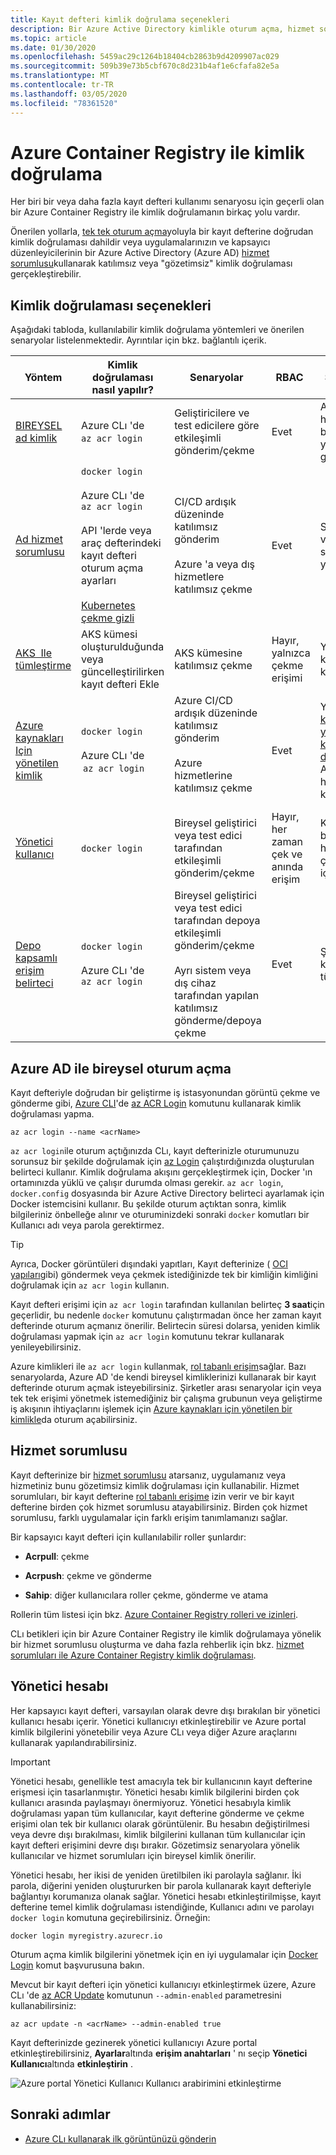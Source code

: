 ```yaml
---
title: Kayıt defteri kimlik doğrulama seçenekleri
description: Bir Azure Active Directory kimlikle oturum açma, hizmet sorumlularını kullanma ve isteğe bağlı yönetici kimlik bilgilerini kullanma dahil olmak üzere, özel bir Azure Kapsayıcı kayıt defteri için kimlik doğrulama seçenekleri.
ms.topic: article
ms.date: 01/30/2020
ms.openlocfilehash: 5459ac29c1264b18404cb2863b9d4209907ac029
ms.sourcegitcommit: 509b39e73b5cbf670c8d231b4af1e6cfafa82e5a
ms.translationtype: MT
ms.contentlocale: tr-TR
ms.lasthandoff: 03/05/2020
ms.locfileid: "78361520"
---
```

# <a name="authenticate-with-an-azure-container-registry"></a>Azure Container Registry ile kimlik doğrulama

Her biri bir veya daha fazla kayıt defteri kullanımı senaryosu için geçerli olan bir Azure Container Registry ile kimlik doğrulamanın birkaç yolu vardır.

Önerilen yollarla, [tek tek oturum açma](#individual-login-with-azure-ad)yoluyla bir kayıt defterine doğrudan kimlik doğrulaması dahildir veya uygulamalarınızın ve kapsayıcı düzenleyicilerinin bir Azure Active Directory (Azure AD) [hizmet sorumlusu](#service-principal)kullanarak katılımsız veya "gözetimsiz" kimlik doğrulaması gerçekleştirebilir.

## <a name="authentication-options"></a>Kimlik doğrulaması seçenekleri

Aşağıdaki tabloda, kullanılabilir kimlik doğrulama yöntemleri ve önerilen senaryolar listelenmektedir. Ayrıntılar için bkz. bağlantılı içerik.

| Yöntem                               | Kimlik doğrulaması nasıl yapılır?                                           | Senaryolar                                                            | RBAC                             | Sınırlamalar                                |
|---------------------------------------|-------------------------------------------------------|---------------------------------------------------------------------|----------------------------------|--------------------------------------------|
| [BIREYSEL ad kimlik](#individual-login-with-azure-ad)                | Azure CLı 'de `az acr login`                              | Geliştiricilere ve test edicilere göre etkileşimli gönderim/çekme                                    | Evet                              | AD belirtecinin her 3 saatte bir yenilenmesi gerekir     |
| [Ad hizmet sorumlusu](#service-principal)                  | `docker login`<br/><br/>Azure CLı 'de `az acr login`<br/><br/> API 'lerde veya araç defterindeki kayıt defteri oturum açma ayarları<br/><br/> [Kubernetes çekme gizli](container-registry-auth-kubernetes.md)                                           | CI/CD ardışık düzeninde katılımsız gönderim<br/><br/> Azure 'a veya dış hizmetlere katılımsız çekme  | Evet                              | SP parolasının varsayılan süre sonu 1 yıldır       |                                                           
| [AKS  Ile tümleştirme](../aks/cluster-container-registry-integration.md?toc=/azure/container-registry/toc.json&bc=/azure/container-registry/breadcrumb/toc.json)                   | AKS kümesi oluşturulduğunda veya güncelleştirilirken kayıt defteri Ekle  | AKS kümesine katılımsız çekme                                                  | Hayır, yalnızca çekme erişimi             | Yalnızca AKS kümesi ile kullanılabilir            |
| [Azure kaynakları Için yönetilen kimlik](container-registry-authentication-managed-identity.md)  | `docker login`<br/><br/>Azure CLı 'de  `az acr login`                                        | Azure CI/CD ardışık düzeninde katılımsız gönderim<br/><br/> Azure hizmetlerine katılımsız çekme<br/><br/>   | Evet                              | Yalnızca [Azure kaynakları için yönetilen kimlikleri destekleyen](../active-directory/managed-identities-azure-resources/services-support-managed-identities.md#azure-services-that-support-managed-identities-for-azure-resources) Azure hizmetlerinden kullanın              |
| [Yönetici kullanıcı](#admin-account)                            | `docker login`                                          | Bireysel geliştirici veya test edici tarafından etkileşimli gönderim/çekme                           | Hayır, her zaman çek ve anında erişim  | Kayıt defteri başına tek hesap, birden çok kullanıcı için önerilmez         |
| [Depo kapsamlı erişim belirteci](container-registry-repository-scoped-permissions.md)               | `docker login`<br/><br/>Azure CLı 'de `az acr login`   | Bireysel geliştirici veya test edici tarafından depoya etkileşimli gönderim/çekme<br/><br/> Ayrı sistem veya dış cihaz tarafından yapılan katılımsız gönderme/depoya çekme                  | Evet                              | Şu anda AD kimliğiyle tümleştirildi  |

## <a name="individual-login-with-azure-ad"></a>Azure AD ile bireysel oturum açma

Kayıt defteriyle doğrudan bir geliştirme iş istasyonundan görüntü çekme ve gönderme gibi, [Azure CLI](/cli/azure/install-azure-cli)'de [az ACR Login](/cli/azure/acr?view=azure-cli-latest#az-acr-login) komutunu kullanarak kimlik doğrulaması yapma.

```azurecli
az acr login --name <acrName>
```

`az acr login`ile oturum açtığınızda CLı, kayıt defterinizle oturumunuzu sorunsuz bir şekilde doğrulamak için [az Login](/cli/azure/reference-index#az-login) çalıştırdığınızda oluşturulan belirteci kullanır. Kimlik doğrulama akışını gerçekleştirmek için, Docker 'ın ortamınızda yüklü ve çalışır durumda olması gerekir. `az acr login`, `docker.config` dosyasında bir Azure Active Directory belirteci ayarlamak için Docker istemcisini kullanır. Bu şekilde oturum açtıktan sonra, kimlik bilgileriniz önbelleğe alınır ve oturuminizdeki sonraki `docker` komutları bir Kullanıcı adı veya parola gerektirmez.

> [!TIP]
> Ayrıca, Docker görüntüleri dışındaki yapıtları, Kayıt defterinize ( [OCI yapıları](container-registry-oci-artifacts.md)gibi) göndermek veya çekmek istediğinizde tek bir kimliğin kimliğini doğrulamak için `az acr login` kullanın.  


Kayıt defteri erişimi için `az acr login` tarafından kullanılan belirteç **3 saat**için geçerlidir, bu nedenle `docker` komutunu çalıştırmadan önce her zaman kayıt defterinde oturum açmanız önerilir. Belirtecin süresi dolarsa, yeniden kimlik doğrulaması yapmak için `az acr login` komutunu tekrar kullanarak yenileyebilirsiniz. 

Azure kimlikleri ile `az acr login` kullanmak, [rol tabanlı erişim](../role-based-access-control/role-assignments-portal.md)sağlar. Bazı senaryolarda, Azure AD 'de kendi bireysel kimliklerinizi kullanarak bir kayıt defterinde oturum açmak isteyebilirsiniz. Şirketler arası senaryolar için veya tek tek erişimi yönetmek istemediğiniz bir çalışma grubunun veya geliştirme iş akışının ihtiyaçlarını işlemek için [Azure kaynakları için yönetilen bir kimlikle](container-registry-authentication-managed-identity.md)da oturum açabilirsiniz.

## <a name="service-principal"></a>Hizmet sorumlusu

Kayıt defterinize bir [hizmet sorumlusu](../active-directory/develop/app-objects-and-service-principals.md) atarsanız, uygulamanız veya hizmetiniz bunu gözetimsiz kimlik doğrulaması için kullanabilir. Hizmet sorumluları, bir kayıt defterine [rol tabanlı erişime](../role-based-access-control/role-assignments-portal.md) izin verir ve bir kayıt defterine birden çok hizmet sorumlusu atayabilirsiniz. Birden çok hizmet sorumlusu, farklı uygulamalar için farklı erişim tanımlamanızı sağlar.

Bir kapsayıcı kayıt defteri için kullanılabilir roller şunlardır:

* **Acrpull**: çekme

* **Acrpush**: çekme ve gönderme

* **Sahip**: diğer kullanıcılara roller çekme, gönderme ve atama

Rollerin tüm listesi için bkz. [Azure Container Registry rolleri ve izinleri](container-registry-roles.md).

CLı betikleri için bir Azure Container Registry ile kimlik doğrulamaya yönelik bir hizmet sorumlusu oluşturma ve daha fazla rehberlik için bkz. [hizmet sorumluları ile Azure Container Registry kimlik doğrulaması](container-registry-auth-service-principal.md).

## <a name="admin-account"></a>Yönetici hesabı

Her kapsayıcı kayıt defteri, varsayılan olarak devre dışı bırakılan bir yönetici kullanıcı hesabı içerir. Yönetici kullanıcıyı etkinleştirebilir ve Azure portal kimlik bilgilerini yönetebilir veya Azure CLı veya diğer Azure araçlarını kullanarak yapılandırabilirsiniz.

> [!IMPORTANT]
> Yönetici hesabı, genellikle test amacıyla tek bir kullanıcının kayıt defterine erişmesi için tasarlanmıştır. Yönetici hesabı kimlik bilgilerini birden çok kullanıcı arasında paylaşmayı önermiyoruz. Yönetici hesabıyla kimlik doğrulaması yapan tüm kullanıcılar, kayıt defterine gönderme ve çekme erişimi olan tek bir kullanıcı olarak görüntülenir. Bu hesabın değiştirilmesi veya devre dışı bırakılması, kimlik bilgilerini kullanan tüm kullanıcılar için kayıt defteri erişimini devre dışı bırakır. Gözetimsiz senaryolara yönelik kullanıcılar ve hizmet sorumluları için bireysel kimlik önerilir.
>

Yönetici hesabı, her ikisi de yeniden üretilbilen iki parolayla sağlanır. İki parola, diğerini yeniden oluştururken bir parola kullanarak kayıt defteriyle bağlantıyı korumanıza olanak sağlar. Yönetici hesabı etkinleştirilmişse, kayıt defterine temel kimlik doğrulaması istendiğinde, Kullanıcı adını ve parolayı `docker login` komutuna geçirebilirsiniz. Örneğin:

```
docker login myregistry.azurecr.io 
```

Oturum açma kimlik bilgilerini yönetmek için en iyi uygulamalar için [Docker Login](https://docs.docker.com/engine/reference/commandline/login/) komut başvurusuna bakın.

Mevcut bir kayıt defteri için yönetici kullanıcıyı etkinleştirmek üzere, Azure CLı 'de [az ACR Update](/cli/azure/acr?view=azure-cli-latest#az-acr-update) komutunun `--admin-enabled` parametresini kullanabilirsiniz:

```azurecli
az acr update -n <acrName> --admin-enabled true
```

Kayıt defterinizde gezinerek yönetici kullanıcıyı Azure portal etkinleştirebilirsiniz, **Ayarlar**altında **erişim anahtarları** ' nı seçip **Yönetici Kullanıcı**altında **etkinleştirin** .

![Azure portal Yönetici Kullanıcı Kullanıcı arabirimini etkinleştirme][auth-portal-01]

## <a name="next-steps"></a>Sonraki adımlar

* [Azure CLı kullanarak ilk görüntünüzü gönderin](container-registry-get-started-azure-cli.md)

<!-- IMAGES -->
[auth-portal-01]: ./media/container-registry-authentication/auth-portal-01.png

